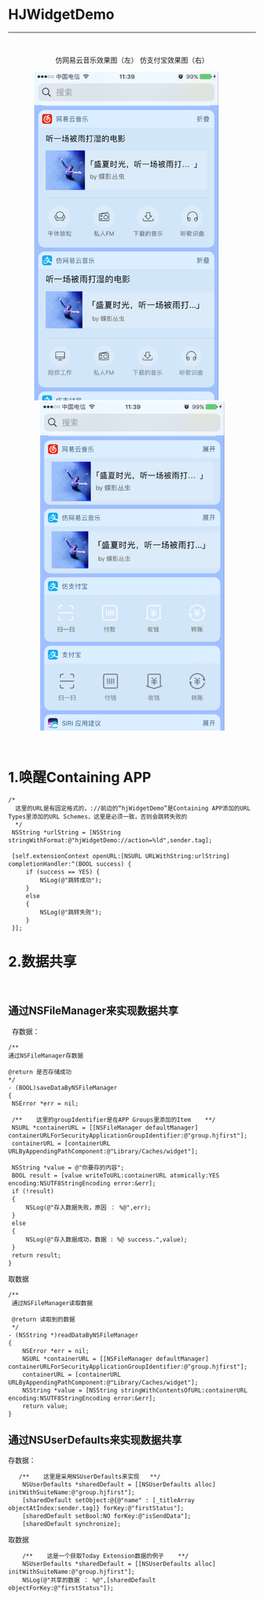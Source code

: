 # HJWidgetDemo
--------------
    
        
    
   <div align=center>仿网易云音乐效果图（左）              仿支付宝效果图（右）  
   
<img src="https://github.com/HJZone/HJWidgetDemo/blob/master/HJWidgetDemo/screenshots/012.png" width="375" height="667" >      <img src="https://github.com/HJZone/HJWidgetDemo/blob/master/HJWidgetDemo/screenshots/011.png" width="375" height="667">
   
    
   <div align=left>  
   
    
 # 1.唤醒Containing APP     
   
   ```objc 
   /*
     这里的URL是有固定格式的，://前边的“hjWidgetDemo”是Containing APP添加的URL Types里添加的URL Schemes，这里是必须一致，否则会跳转失败的
     */
    NSString *urlString = [NSString stringWithFormat:@"hjWidgetDemo://action=%ld",sender.tag];
    
    [self.extensionContext openURL:[NSURL URLWithString:urlString] completionHandler:^(BOOL success) {
        if (success == YES) {
            NSLog(@"跳转成功");
        }
        else
        {
            NSLog(@"跳转失败");
        }
    }];
```

# 2.数据共享
   
      
  ## 通过NSFileManager来实现数据共享    
   
   存数据：
   
   ```objc
   /**
 通过NSFileManager存数据

 @return 是否存储成功
 */
- (BOOL)saveDataByNSFileManager
{
    NSError *err = nil;
    
    /**    这里的groupIdentifier是在APP Groups里添加的Item    **/
    NSURL *containerURL = [[NSFileManager defaultManager] containerURLForSecurityApplicationGroupIdentifier:@"group.hjfirst"];
    containerURL = [containerURL URLByAppendingPathComponent:@"Library/Caches/widget"];
    
    NSString *value = @"你要存的内容";
    BOOL result = [value writeToURL:containerURL atomically:YES encoding:NSUTF8StringEncoding error:&err];
    if (!result)
    {
        NSLog(@"存入数据失败，原因 ： %@",err);
    }
    else
    {
        NSLog(@"存入数据成功，数据 : %@ success.",value);
    }
    return result;
}
```
取数据   

```objc
/**
 通过NSFileManager读取数据

 @return 读取到的数据
 */
- (NSString *)readDataByNSFileManager
{
    NSError *err = nil;
    NSURL *containerURL = [[NSFileManager defaultManager] containerURLForSecurityApplicationGroupIdentifier:@"group.hjfirst"];
    containerURL = [containerURL URLByAppendingPathComponent:@"Library/Caches/widget"];
    NSString *value = [NSString stringWithContentsOfURL:containerURL encoding:NSUTF8StringEncoding error:&err];
    return value;
}
```


## 通过NSUserDefaults来实现数据共享    

存数据：
```objc
   /**    这里是采用NSUserDefaults来实现   **/
    NSUserDefaults *sharedDefault = [[NSUserDefaults alloc] initWithSuiteName:@"group.hjfirst"];
    [sharedDefault setObject:@{@"name" : [_titleArray objectAtIndex:sender.tag]} forKey:@"firstStatus"];
    [sharedDefault setBool:NO forKey:@"isSendData"];
    [sharedDefault synchronize];
 ```


取数据   

```objc
    /**    这是一个获取Today Extension数据的例子    **/
    NSUserDefaults *sharedDefault = [[NSUserDefaults alloc] initWithSuiteName:@"group.hjfirst"];
    NSLog(@"共享的数据 ： %@",[sharedDefault objectForKey:@"firstStatus"]);
```




 
 
 
 [ 点击跳转到相关博客 ]:(http://blog.csdn.net/drunkard_001/article/details/75393965 )
 

